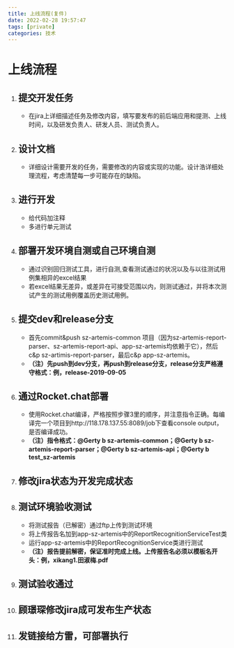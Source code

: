 ```yaml
---
title: 上线流程(复件)
date: 2022-02-28 19:57:47
tags: [private]
categories: 技术
---
```

# 上线流程

1. ## 提交开发任务

   - 在jira上详细描述任务及修改内容，填写要发布的前后端应用和提测、上线时间，以及研发负责人、研发人员、测试负责人。

2. ## 设计文档

   - 详细设计需要开发的任务，需要修改的内容或实现的功能。设计浩详细处理流程，考虑清楚每一步可能存在的缺陷。
   
3. ## 进行开发

   - 给代码加注释
   - 多进行单元测试

4. ## 部署开发环境自测或自己环境自测

   - 通过识别回归测试工具，进行自测,查看测试通过的状况以及与以往测试用例集相异的excel结果
   - 若excel结果无差异，或差异在可接受范围以内，则测试通过，并将本次测试产生的测试用例覆盖历史测试用例。

5. ## 提交dev和release分支

   - 首先commit&push sz-artemis-common 项目（因为sz-artemis-report-parser、sz-artemis-report-api、app-sz-artemis均依赖于它），然后c&p sz-artimis-report-parser，最后c&p app-sz-artemis。
   - **（注）先push到dev分支，再push到release分支，release分支严格遵守格式：例，release-2019-09-05**

6. ## 通过Rocket.chat部署

   - 使用Rocket.chat编译，严格按照步骤3里的顺序，并注意指令正确。每编译完一个项目到http://118.178.137.55:8089/job下查看console output，是否编译成功。
   - **（注）指令格式：@Gerty b sz-artemis-common；@Gerty b sz-artemis-report-parser；@Gerty b sz-artemis-api；@Gerty b test_sz-artemis**

7. ## 修改jira状态为开发完成状态

8. ## 测试环境验收测试

   - 将测试报告（已解密）通过ftp上传到测试环境
   - 将上传报告名加到app-sz-artemis中的ReportRecognitionServiceTest类
   - 运行app-sz-artemis中的ReportRecognitionService类进行测试
   - **（注）报告提前解密，保证准时完成上线。上传报告名必须以模板名开头：例，xikang1.田淑梅.pdf**

9. ## 测试验收通过

10. ## 顾璟琛修改jira成可发布生产状态

11. ## 发链接给方雷，可部署执行

